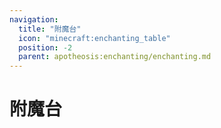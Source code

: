 ```yaml
---
navigation:
  title: "附魔台"
  icon: "minecraft:enchanting_table"
  position: -2
  parent: apotheosis:enchanting/enchanting.md
---
```


# 附魔台

<SubPages />